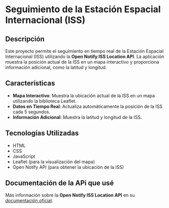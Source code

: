# Seguimiento de la Estación Espacial Internacional (ISS)

## Descripción
Este proyecto permite el seguimiento en tiempo real de la Estación Espacial Internacional (ISS) utilizando la **Open Notify ISS Location API**. La aplicación muestra la posición actual de la ISS en un mapa interactivo y proporciona información adicional, como la latitud y longitud.

## Características
- **Mapa Interactivo**: Muestra la ubicación actual de la ISS en un mapa utilizando la biblioteca Leaflet.
- **Datos en Tiempo Real**: Actualiza automáticamente la posición de la ISS cada 5 segundos.
- **Información Adicional**: Muestra la latitud y longitud de la ISS.

## Tecnologías Utilizadas
- HTML
- CSS
- JavaScript
- Leaflet (para la visualización del mapa)
- Open Notify API (para obtener la ubicación de la ISS)

## Documentación de la APi que usé
  Más información sobre la **Open Notify ISS Location API** en su [documentación oficial](http://open-notify.org/Open-Notify-API/ISS-Location-Now/).

